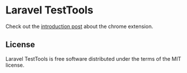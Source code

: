 # Laravel TestTools


Check out the [introduction post](http://marcelpociot.com/blog/2016-03-21-laravel-testtools) about the chrome extension.

## License

Laravel TestTools is free software distributed under the terms of the MIT license.